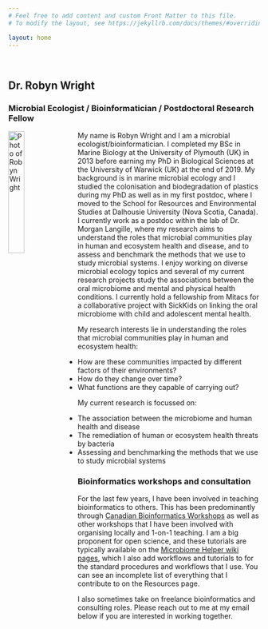 ```yaml
---
# Feel free to add content and custom Front Matter to this file.
# To modify the layout, see https://jekyllrb.com/docs/themes/#overriding-theme-defaults

layout: home
---
```


<br>

## Dr. Robyn Wright
### Microbial Ecologist / Bioinformatician / Postdoctoral Research Fellow

<img src="/assets/RW_photo_2024.jpg" align="left" alt="Photo of Robyn Wright" style="width:25%; height:auto; padding-right:10px;">

My name is Robyn Wright and I am a microbial ecologist/bioinformatician. I completed my BSc in Marine Biology at the University of Plymouth (UK) in 2013 before earning my PhD in Biological Sciences at the University of Warwick (UK) at the end of 2019. My background is in marine microbial ecology and I studied the colonisation and biodegradation of plastics during my PhD as well as in my first postdoc, where I moved to the School for Resources and Environmental Studies at Dalhousie University (Nova Scotia, Canada). I currently work as a postdoc within the lab of Dr. Morgan Langille, where my research aims to understand the roles that microbial communities play in human and ecosystem health and disease, and to assess and benchmark the methods that we use to study microbial systems. I enjoy working on diverse microbial ecology topics and several of my current research projects study the associations between the oral microbiome and mental and physical health conditions. I currently hold a fellowship from Mitacs for a collaborative project with SickKids on linking the oral microbiome with child and adolescent mental health.

My research interests lie in understanding the roles that microbial communities play in human and ecosystem health:
- How are these communities impacted by different factors of their environments? 
- How do they change over time? 
- What functions are they capable of carrying out?

My current research is focussed on: 
- The association between the microbiome and human health and disease
- The remediation of human or ecosystem health threats by bacteria
- Assessing and benchmarking the methods that we use to study microbial systems

### Bioinformatics workshops and consultation

For the last few years, I have been involved in teaching bioinformatics to others. This has been predominantly through [Canadian Bioinformatics Workshops](https://bioinformatics.ca/) as well as other workshops that I have been involved with organising locally and 1-on-1 teaching. I am a big proponent for open science, and these tutorials are typically available on the [Microbiome Helper wiki pages](https://github.com/LangilleLab/microbiome_helper/wiki), which I also add workflows and tutorials to for the standard procedures and workflows that I use. You can see an incomplete list of everything that I contribute to on the Resources page. 

I also sometimes take on freelance bioinformatics and consulting roles. Please reach out to me at my email below if you are interested in working together. 

